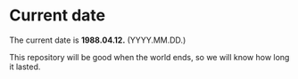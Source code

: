 # Current date

The current date is **1988.04.12.** (YYYY.MM.DD.)

This repository will be good when the world ends, so we will know how long it lasted.